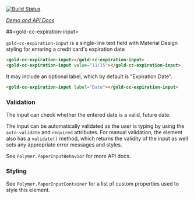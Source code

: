
<!---

This README is automatically generated from the comments in these files:
date-input.html  date-validator.html  gold-cc-expiration-input.html

Edit those files, and our readme bot will duplicate them over here!
Edit this file, and the bot will squash your changes :)

The bot does some handling of markdown. Please file a bug if it does the wrong
thing! https://github.com/PolymerLabs/tedium/issues

-->

[![Build Status](https://travis-ci.org/PolymerElements/gold-cc-expiration-input.svg?branch=master)](https://travis-ci.org/PolymerElements/gold-cc-expiration-input)

_[Demo and API Docs](https://elements.polymer-project.org/elements/gold-cc-expiration-input)_


##&lt;gold-cc-expiration-input&gt;

`gold-cc-expiration-input` is a  single-line text field with Material Design styling
for entering a credit card's expiration date

```html
<gold-cc-expiration-input></gold-cc-expiration-input>
<gold-cc-expiration-input value="11/15"></gold-cc-expiration-input>
```

It may include an optional label, which by default is "Expiration Date".

```html
<gold-cc-expiration-input label="Date"></gold-cc-expiration-input>
```

### Validation

The input can check whether the entered date is a valid, future date.

The input can be automatically validated as the user is typing by using
the `auto-validate` and `required` attributes. For manual validation, the
element also has a `validate()` method, which returns the validity of the
input as well sets any appropriate error messages and styles.

See `Polymer.PaperInputBehavior` for more API docs.

### Styling

See `Polymer.PaperInputContainer` for a list of custom properties used to
style this element.



<!-- No docs for <date-input> found. -->

<!-- No docs for <date-validator> found. -->
